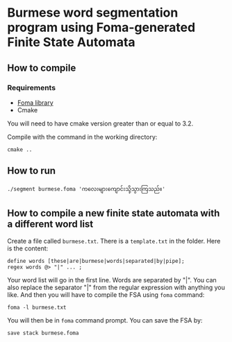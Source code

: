 # Burmese word segmentation program using Foma-generated Finite State Automata

## How to compile

### Requirements

- [Foma library](https://code.google.com/p/foma/)
- Cmake

You will need to have cmake version greater than or equal to 3.2.

Compile with the command in the working directory:

    cmake ..

## How to run

    ./segment burmese.foma 'ကလေးများကျောင်းသို့သွားကြသည်။'

## How to compile a new finite state automata with a different word list

Create a file called ``burmese.txt``. There is a ``template.txt`` in the folder. Here is the content:

    define words [these|are|burmese|words|separated|by|pipe];
    regex words @> "|" ... ;

Your word list will go in the first line. Words are separated by "|". You can also replace the separator "|" from the regular expression with anything you like. And then you will have to compile the FSA using ``foma`` command:

    foma -l burmese.txt

You will then be in ``foma`` command prompt. You can save the FSA by:

    save stack burmese.foma